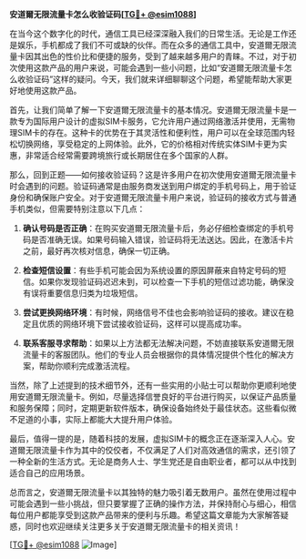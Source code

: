 **安道爾无限流量卡怎么收验证码[[TG💪+ @esim1088](https://t.me/s/esim1088)]**

在当今这个数字化的时代，通信工具已经深深融入我们的日常生活。无论是工作还是娱乐，手机都成了我们不可或缺的伙伴。而在众多的通信工具中，安道爾无限流量卡因其出色的性价比和便捷的服务，受到了越来越多用户的青睐。不过，对于初次使用这款产品的用户来说，可能会遇到一些小问题，比如“安道爾无限流量卡怎么收验证码”这样的疑问。今天，我们就来详细聊聊这个问题，希望能帮助大家更好地使用这款产品。

首先，让我们简单了解一下安道爾无限流量卡的基本情况。安道爾无限流量卡是一款专为国际用户设计的虚拟SIM卡服务，它允许用户通过网络激活并使用，无需物理SIM卡的存在。这种卡的优势在于其灵活性和便利性，用户可以在全球范围内轻松切换网络，享受稳定的上网体验。此外，它的价格相对传统实体SIM卡更为实惠，非常适合经常需要跨境旅行或长期居住在多个国家的人群。

那么，回到正题——如何接收验证码？这是许多用户在初次使用安道爾无限流量卡时会遇到的问题。验证码通常是由服务商发送到用户绑定的手机号码上，用于验证身份和确保账户安全。对于安道爾无限流量卡用户来说，验证码的接收方式与普通手机类似，但需要特别注意以下几点：

1. **确认号码是否正确**：在购买安道爾无限流量卡后，务必仔细检查绑定的手机号码是否准确无误。如果号码输入错误，验证码将无法送达。因此，在激活卡片之前，最好再次核对信息，确保一切正确。

2. **检查短信设置**：有些手机可能会因为系统设置的原因屏蔽来自特定号码的短信。如果你发现验证码迟迟未到，可以检查一下手机的短信过滤功能，确保没有误将重要信息归类为垃圾短信。

3. **尝试更换网络环境**：有时候，网络信号不佳也会影响验证码的接收。建议在稳定且优质的网络环境下尝试接收验证码，这样可以提高成功率。

4. **联系客服寻求帮助**：如果以上方法都无法解决问题，不妨直接联系安道爾无限流量卡的客服团队。他们的专业人员会根据你的具体情况提供个性化的解决方案，帮助你顺利完成激活流程。

当然，除了上述提到的技术细节外，还有一些实用的小贴士可以帮助你更顺利地使用安道爾无限流量卡。例如，尽量选择信誉良好的平台进行购买，以保证产品质量和服务保障；同时，定期更新软件版本，确保设备始终处于最佳状态。这些看似微不足道的小事，实际上都能大大提升用户体验。

最后，值得一提的是，随着科技的发展，虚拟SIM卡的概念正在逐渐深入人心。安道爾无限流量卡作为其中的佼佼者，不仅满足了人们对高效通信的需求，还引领了一种全新的生活方式。无论是商务人士、学生党还是自由职业者，都可以从中找到适合自己的应用场景。

总而言之，安道爾无限流量卡以其独特的魅力吸引着无数用户。虽然在使用过程中可能会遇到一些小挑战，但只要掌握了正确的操作方法，并保持耐心与细心，相信每位用户都能享受到这款产品带来的便利与乐趣。希望这篇文章能为大家解答疑惑，同时也欢迎继续关注更多关于安道爾无限流量卡的相关资讯！

[[TG💪+ @esim1088](https://t.me/s/esim1088) ![Image](https://i.postimg.cc/4NQfJmqS/Snipaste-2025-05-13-00-14-12.png)]